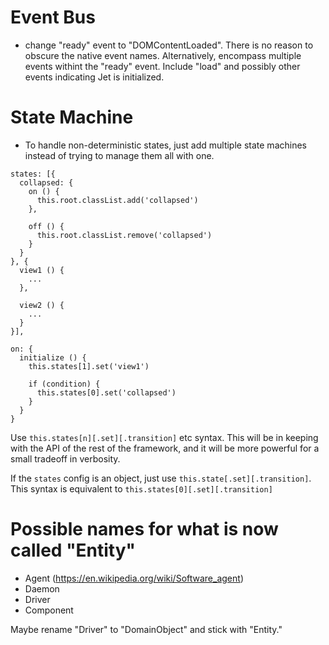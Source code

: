 # Event Bus

- change "ready" event to "DOMContentLoaded". There is no reason to obscure the native event names.
  Alternatively, encompass multiple events withint the "ready" event. Include "load" and possibly other
  events indicating Jet is initialized.


# State Machine

- To handle non-deterministic states, just add multiple state machines instead of
trying to manage them all with one.

```
states: [{
  collapsed: {
    on () {
      this.root.classList.add('collapsed')
    },

    off () {
      this.root.classList.remove('collapsed')
    }
  }
}, {
  view1 () {
    ...
  },

  view2 () {
    ...
  }
}],

on: {
  initialize () {
    this.states[1].set('view1')

    if (condition) {
      this.states[0].set('collapsed')
    }
  }
}
```

Use `this.states[n][.set][.transition]` etc syntax. This will be in keeping with the API of the rest of the framework, and it will be more powerful for a small tradeoff in verbosity.

If the `states` config is an object, just use `this.state[.set][.transition]`. This syntax is equivalent to `this.states[0][.set][.transition]`

# Possible names for what is now called "Entity"

- Agent (https://en.wikipedia.org/wiki/Software_agent)
- Daemon
- Driver
- Component

Maybe rename "Driver" to "DomainObject" and stick with "Entity."